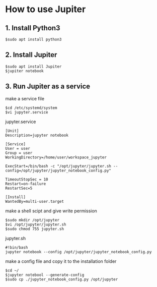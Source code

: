 # How to use Jupiter

## 1. Install Python3
```
$sudo apt install python3
```

## 2. Install Jupiter
```
$sudo apt install Jupiter
$jupiter notebook
```

## 3. Run Jupiter as a service
make a service file
```
$cd /etc/systemd/system
$vi jupyter.service
```
jupyter.service
```
[Unit]
Description=jupyter notebook

[Service]
User = user
Group = user
WorkingDirectory=/home/user/workspace_jupyter

ExecStart=/bin/bash -c "/opt/jupyter/jupyter.sh --config=/opt/jupyter/jupyter_notebook_config.py"

TimeoutStopSec = 10
Restart=on-failure
RestartSec=5

[Install]
WantedBy=multi-user.target
```
make a shell scipt and give write permission
```
$sudo mkdir /opt/jupyter
$vi /opt/jupyter/jupyter.sh
$sudo chmod 755 jupyter.sh
```
  jupyter.sh
  ```
  #!bin/bash
  jupyter notebook --config /opt/jupyter/jupyter_notebook_config.py
  ```

make a config file and copy it to the installation folder
```
$cd ~/
$jupyter notebool --generate-config
$sudo cp ./jupyter_notebook_config.py /opt/jupyter
```
